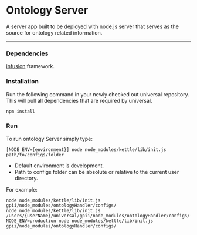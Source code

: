Ontology Server
===

A server app built to be deployed with node.js server that serves as the source for ontology related information.

---

### Dependencies

[infusion](https://github.com/fluid-project/infusion) framework.

### Installation

Run the following command in your newly checked out universal repository. This
will pull all dependencies that are required by universal.

    npm install

### Run

To run ontology Server simply type:

    [NODE_ENV={environment}] node node_modules/kettle/lib/init.js path/to/configs/folder

- Default environment is development.
- Path to configs folder can be absolute or relative to the current user directory.

For example:

    node node_modules/kettle/lib/init.js gpii/node_modules/ontologyHandler/configs/
    node node_modules/kettle/lib/init.js /Users/{userName}/universal/gpii/node_modules/ontologyHandler/configs/
    NODE_ENV=production node node_modules/kettle/lib/init.js gpii/node_modules/ontologyHandler/configs/